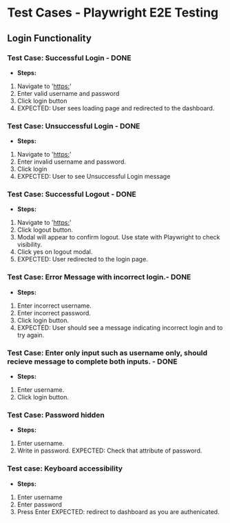 # Test Cases - Playwright E2E Testing

## Login Functionality

### Test Case: Successful Login - DONE
- **Steps:**
1. Navigate to '[https:](http://localhost:3000/)'
2. Enter valid username and password
3. Click login button
4. EXPECTED: User sees loading page and redirected to the dashboard.

### Test Case: Unsuccessful Login - DONE
- **Steps:**
 1. Navigate to '[https:](http://localhost:3000/)'
 2. Enter invalid username and password.
 3. Click login
 4. EXPECTED: User to see Unsuccessful Login message


### Test Case: Successful Logout - DONE
- **Steps:**
1. Navigate to '[https:](http://localhost:3000/dashboard)'
2. Click logout button.
3. Modal will appear to confirm logout. Use state with Playwright to check visibility.
4. Click yes on logout modal. 
5. EXPECTED: User redirected to the login page.

### Test Case: Error Message with incorrect login.- DONE
- **Steps:**
1. Enter incorrect username.
2. Enter incorrect password.
3. Click login button.
4. EXPECTED: User should see a message indicating incorrect login and to try again.

### Test Case: Enter only input such as username only, should recieve message to complete both inputs. - DONE
- **Steps:**
1. Enter username.
2. Click login button.

### Test Case: Password hidden
- **Steps:**
1. Enter username.
2. Write in password.
EXPECTED: Check that attribute of password.

### Test case: Keyboard accessibility 
- **Steps:**
1. Enter username
2. Enter password
3. Press Enter
EXPECTED: redirect to dashboard as you are authenicated.